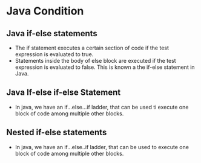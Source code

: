 # Java Condition

## Java if-else statements
- The if statement executes a certain section of code if the test expression is evaluated to true.
- Statements inside the body of else block are executed if the test expression is evaluated to false. This is known a the if-else statement in Java.

## Java If-else if-else Statement
- In java, we have an if...else...if ladder, that can be used ti execute one block of code among multiple other blocks.

## Nested if-else statements
- In java, we have an if...else..if ladder, that can be used to execute one block of code among multiple other blocks.

